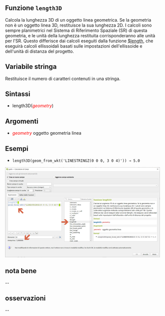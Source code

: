 ## Funzione `length3D`

Calcola la lunghezza 3D di un oggetto linea geometrica. Se la geometria non è un oggetto linea 3D, restituisce la sua lunghezza 2D. I calcoli sono sempre planimetrici nel Sistema di Riferimento Spaziale (SR) di questa geometria, e le unità della lunghezza restituita corrisponderanno alle unità per l'SR. Questo differisce dai calcoli eseguiti dalla funzione [\$length]($length.md), che eseguirà calcoli ellissoidali basati sulle impostazioni dell'ellissoide e dell'unità di distanza del progetto.

## Variabile stringa

Restituisce il numero di caratteri contenuti in una stringa.

## Sintassi

- length3D(_<span style="color:red;">geometry</span>_)

## Argomenti

* _<span style="color:red;">geometry</span>_ oggetto geometria linea

## Esempi

- `length3D(geom_from_wkt('LINESTRINGZ(0 0 0, 3 0 4)')) → 5.0`

![](../../img/geometria/length3d/img_01.png)


## nota bene

--

## osservazioni

--